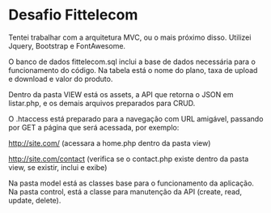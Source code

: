 # Desafio Fittelecom

Tentei trabalhar com a arquitetura MVC, ou o mais próximo disso.
Utilizei Jquery, Bootstrap e FontAwesome.

O banco de dados fittelecom.sql inclui a base de dados necessária para o funcionamento do código.
Na tabela está o nome do plano, taxa de upload e download e valor do produto.

Dentro da pasta VIEW está os assets, a API que retorna o JSON em listar.php, e os demais arquivos preparados para CRUD.

O .htaccess está preparado para a navegação com URL amigável, passando por GET a página que será acessada, por exemplo:

http://site.com/ (acessara a home.php dentro da pasta view)

http://site.com/contact (verifica se o contact.php existe dentro da pasta view, se existir, inclui e exibe)

Na pasta model está as classes base para o funcionamento da aplicação.
Na pasta control, está a classe para manutenção da API (create, read, update, delete).
